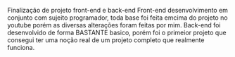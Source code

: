 Finalização de projeto front-end e back-end
Front-end desenvolvimento em conjunto com sujeito programador, toda base foi feita emcima do projeto no youtube porém as diversas alterações foram feitas por mim.
Back-end foi desenvolvido de forma BASTANTE basico, porém foi o primeior projeto que consegui ter uma noção real de um projeto completo que realmente funciona.
